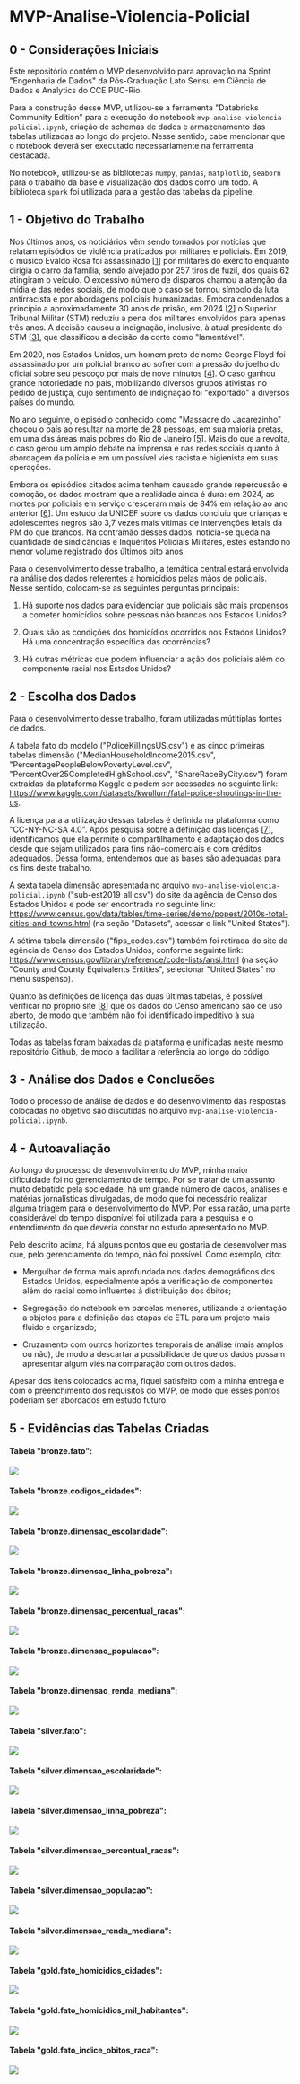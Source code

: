 # MVP-Analise-Violencia-Policial

## 0 - Considerações Iniciais

Este repositório contém o MVP desenvolvido para aprovação na Sprint "Engenharia de Dados" da Pós-Graduação Lato Sensu em Ciência de Dados e Analytics do CCE PUC-Rio.

Para a construção desse MVP, utilizou-se a ferramenta "Databricks Community Edition" para a execução do notebook `mvp-analise-violencia-policial.ipynb`, criação de schemas de dados e armazenamento das tabelas utilizadas ao longo do projeto. Nesse sentido, cabe mencionar que o notebook deverá ser executado necessariamente na ferramenta destacada.

No notebook, utilizou-se as bibliotecas `numpy`, `pandas`, `matplotlib`, `seaborn` para o trabalho da base e visualização dos dados como um todo. A biblioteca `spark` foi utilizada para a gestão das tabelas da pipeline.

## 1 - Objetivo do Trabalho

Nos últimos anos, os noticiários vêm sendo tomados por notícias que relatam episódios de violência praticados por militares e policiais. Em 2019, o músico Evaldo Rosa foi assassinado [[1]] por militares do exército enquanto dirigia o carro da família, sendo alvejado por 257 tiros de fuzil, dos quais 62 atingiram o veículo. O excessivo número de disparos chamou a atenção da mídia e das redes sociais, de modo que o caso se tornou símbolo da luta antirracista e por abordagens policiais humanizadas. Embora condenados a princípio a aproximadamente 30 anos de prisão, em 2024 [[2]] o Superior Tribunal Militar (STM) reduziu a pena dos militares envolvidos para apenas três anos. A decisão causou a indignação, inclusive, à atual presidente do STM [[3]], que classificou a decisão da corte como "lamentável".

Em 2020, nos Estados Unidos, um homem preto de nome George Floyd foi assassinado por um policial branco ao sofrer com a pressão do joelho do oficial sobre seu pescoço por mais de nove minutos [[4]]. O caso ganhou grande notoriedade no país, mobilizando diversos grupos ativistas no pedido de justiça, cujo sentimento de indignação foi "exportado" a diversos países do mundo. 

No ano seguinte, o episódio conhecido como "Massacre do Jacarezinho" chocou o país ao resultar na morte de 28 pessoas, em sua maioria pretas, em uma das áreas mais pobres do Rio de Janeiro [[5]]. Mais do que a revolta, o caso gerou um amplo debate na imprensa e nas redes sociais quanto à abordagem da polícia e em um possível viés racista e higienista em suas operações. 

Embora os episódios citados acima tenham causado grande repercussão e comoção, os dados mostram que a realidade ainda é dura: em 2024, as mortes por policiais em serviço cresceram mais de 84% em relação ao ano anterior [[6]]. Um estudo da UNICEF sobre os dados concluiu que crianças e adolescentes negros são 3,7 vezes mais vítimas de intervenções letais da PM do que brancos. Na contramão desses dados, noticia-se queda na quantidade de sindicâncias e Inquéritos Policiais Militares, estes estando no menor volume registrado dos últimos oito anos.

Para o desenvolvimento desse trabalho, a temática central estará envolvida na análise dos dados referentes a homicídios pelas mãos de policiais. Nesse sentido, colocam-se as seguintes perguntas principais:

1. Há suporte nos dados para evidenciar que policiais são mais propensos a cometer homicídios sobre pessoas não brancas nos Estados Unidos?

2. Quais são as condições dos homicídios ocorridos nos Estados Unidos? Há uma concentração específica das ocorrências?

3. Há outras métricas que podem influenciar a ação dos policiais além do componente racial nos Estados Unidos?

## 2 - Escolha dos Dados

Para o desenvolvimento desse trabalho, foram utilizadas mútltiplas fontes de dados.

A tabela fato do modelo ("PoliceKillingsUS.csv") e as cinco primeiras tabelas dimensão ("MedianHouseholdIncome2015.csv", "PercentagePeopleBelowPovertyLevel.csv", "PercentOver25CompletedHighSchool.csv", "ShareRaceByCity.csv") foram extraídas da plataforma Kaggle e podem ser acessadas no seguinte link: https://www.kaggle.com/datasets/kwullum/fatal-police-shootings-in-the-us.

A licença para a utilização dessas tabelas é definida na plataforma como "CC-NY-NC-SA 4.0". Após pesquisa sobre a definição das licenças [[7]], identificamos que ela permite o compartilhamento e adaptação dos dados desde que sejam utilizados para fins não-comerciais e com créditos adequados. Dessa forma, entendemos que as bases são adequadas para os fins deste trabalho.

A sexta tabela dimensão apresentada no arquivo `mvp-analise-violencia-policial.ipynb` ("sub-est2019_all.csv") do site da agência de Censo dos Estados Unidos e pode ser encontrada no seguinte link: https://www.census.gov/data/tables/time-series/demo/popest/2010s-total-cities-and-towns.html (na seção "Datasets", acessar o link "United States").

A sétima tabela dimensão ("fips_codes.csv") também foi retirada do site da agência de Censo dos Estados Unidos, conforme seguinte link: https://www.census.gov/library/reference/code-lists/ansi.html (na seção "County and County Equivalents Entities", selecionar "United States" no menu suspenso).

Quanto às definições de licença das duas últimas tabelas, é possível verificar no próprio site [[8]] que os dados do Censo americano são de uso aberto, de modo que também não foi identificado impeditivo à sua utilização.

Todas as tabelas foram baixadas da plataforma e unificadas neste mesmo repositório Github, de modo a facilitar a referência ao longo do código.

## 3 - Análise dos Dados e Conclusões

Todo o processo de análise de dados e do desenvolvimento das respostas colocadas no objetivo são discutidas no arquivo `mvp-analise-violencia-policial.ipynb`.

## 4 - Autoavaliação

Ao longo do processo de desenvolvimento do MVP, minha maior dificuldade foi no gerenciamento de tempo. Por se tratar de um assunto muito debatido pela sociedade, há um grande número de dados, análises e matérias jornalísticas divulgadas, de modo que foi necessário realizar alguma triagem para o desenvolvimento do MVP. Por essa razão, uma parte considerável do tempo disponível foi utilizada para a pesquisa e o entendimento do que deveria constar no estudo apresentado no MVP.

Pelo descrito acima, há alguns pontos que eu gostaria de desenvolver mas que, pelo gerenciamento do tempo, não foi possível. Como exemplo, cito:

- Mergulhar de forma mais aprofundada nos dados demográficos dos Estados Unidos, especialmente após a verificação de componentes além do racial como influentes à distribuição dos óbitos;

- Segregação do notebook em parcelas menores, utilizando a orientação a objetos para a definição das etapas de ETL para um projeto mais fluido e organizado;

- Cruzamento com outros horizontes temporais de análise (mais amplos ou não), de modo a descartar a possibilidade de que os dados possam apresentar algum viés na comparação com outros dados.

Apesar dos itens colocados acima, fiquei satisfeito com a minha entrega e com o preenchimento dos requisitos do MVP, de modo que esses pontos poderiam ser abordados em estudo futuro.

## 5 - Evidências das Tabelas Criadas

#### **Tabela "bronze.fato":**

<img src="https://github.com/rafaelhasslocher/analise-violencia-policial/blob/main/imagens/bronze.fato.png?raw=true">

#### **Tabela "bronze.codigos_cidades":**

<img src="https://github.com/rafaelhasslocher/analise-violencia-policial/blob/main/imagens/bronze.codigos_cidades.png?raw=true">

#### **Tabela "bronze.dimensao_escolaridade":**

<img src="https://github.com/rafaelhasslocher/analise-violencia-policial/blob/main/imagens/bronze.dimensao_escolaridade.png?raw=true">

#### **Tabela "bronze.dimensao_linha_pobreza":**

<img src="https://github.com/rafaelhasslocher/analise-violencia-policial/blob/main/imagens/bronze.dimensao_linha_pobreza.png?raw=true">

#### **Tabela "bronze.dimensao_percentual_racas":**

<img src="https://github.com/rafaelhasslocher/analise-violencia-policial/blob/main/imagens/bronze.dimensao_percentual_racas.png?raw=true">

#### **Tabela "bronze.dimensao_populacao":**

<img src="https://github.com/rafaelhasslocher/analise-violencia-policial/blob/main/imagens/bronze.dimensao_populacao.png?raw=true">

#### **Tabela "bronze.dimensao_renda_mediana":**

<img src="https://github.com/rafaelhasslocher/analise-violencia-policial/blob/main/imagens/bronze.dimensao_renda_mediana.png?raw=true">

#### **Tabela "silver.fato":**

<img src="https://github.com/rafaelhasslocher/analise-violencia-policial/blob/main/imagens/silver.fato.png?raw=true">

#### **Tabela "silver.dimensao_escolaridade":**

<img src="https://github.com/rafaelhasslocher/analise-violencia-policial/blob/main/imagens/silver.dimensao_escolaridade.png?raw=true">

#### **Tabela "silver.dimensao_linha_pobreza":**

<img src="https://github.com/rafaelhasslocher/analise-violencia-policial/blob/main/imagens/silver.dimensao_linha_pobreza.png?raw=true">

#### **Tabela "silver.dimensao_percentual_racas":**

<img src="https://github.com/rafaelhasslocher/analise-violencia-policial/blob/main/imagens/silver.dimensao_percentual_racas.png?raw=true">

#### **Tabela "silver.dimensao_populacao":**

<img src="https://github.com/rafaelhasslocher/analise-violencia-policial/blob/main/imagens/silver.dimensao_populacao.png?raw=true">

#### **Tabela "silver.dimensao_renda_mediana":**

<img src="https://github.com/rafaelhasslocher/analise-violencia-policial/blob/main/imagens/silver.dimensao_renda_mediana.png?raw=true">

#### **Tabela "gold.fato_homicidios_cidades":**

<img src="https://github.com/rafaelhasslocher/analise-violencia-policial/blob/main/imagens/gold.fato_homicidios_cidades.png?raw=true">

#### **Tabela "gold.fato_homicidios_mil_habitantes":**

<img src="https://github.com/rafaelhasslocher/analise-violencia-policial/blob/main/imagens/gold.fato_homicidios_mil_habitantes.png?raw=true">

#### **Tabela "gold.fato_indice_obitos_raca":**

<img src="https://github.com/rafaelhasslocher/analise-violencia-policial/blob/main/imagens/gold.fato_indice_obitos_raca.png?raw=true">




[1]: https://www.cnnbrasil.com.br/nacional/sudeste/rj/257-tiros-nao-sao-legitima-defesa-diz-viuva-de-homem-morto-por-militares-do-exercito-no-rj/

[2]: https://www.cnnbrasil.com.br/nacional/sudeste/rj/stm-reduz-para-tres-anos-a-pena-de-militares-condenados-por-morte-de-musico-e-catador/

[3]: https://agenciabrasil.ebc.com.br/justica/noticia/2024-12/estado-foi-inimigo-no-caso-evaldo-rosa

[4]: https://www.theguardian.com/us-news/2021/apr/20/derek-chauvin-verdict-guilty-murder-george-floyd

[5]: https://g1.globo.com/rj/rio-de-janeiro/noticia/2022/05/05/jacarezinho-1-ano-apos-28-mortes-10-de-13-investigacoes-do-mp-foram-arquivadas.ghtml

[6]: https://www.cnnbrasil.com.br/nacional/sudeste/sp/mortes-por-policiais-em-servico-cresceram-84-no-ano-passado-em-sp/

[7]: https://creativecommons.org/licenses/by-nc-sa/4.0/

[8]: https://www.census.gov/about/policies/open-gov/open-data.html